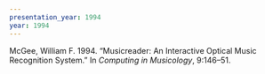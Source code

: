 ```yaml
---
presentation_year: 1994
year: 1994
---
```


McGee, William F. 1994. “Musicreader: An Interactive Optical Music Recognition System.” In <i>Computing in Musicology</i>, 9:146–51.